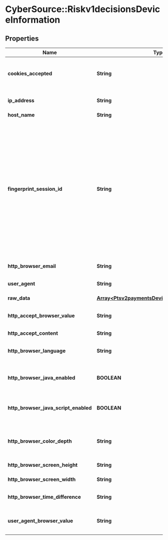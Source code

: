 # CyberSource::Riskv1decisionsDeviceInformation

## Properties
Name | Type | Description | Notes
------------ | ------------- | ------------- | -------------
**cookies_accepted** | **String** | Whether the customer&#39;s browser accepts cookies. This field can contain one of the following values: - &#x60;yes&#x60;: The customer&#39;s browser accepts cookies. - &#x60;no&#x60;: The customer&#39;s browser does not accept cookies.  | [optional] 
**ip_address** | **String** | IP address of the customer.  #### Used by **Authorization, Capture, and Credit** Optional field.  | [optional] 
**host_name** | **String** | DNS resolved hostname from &#x60;ipAddress&#x60;. | [optional] 
**fingerprint_session_id** | **String** | Field that contains the session ID that you send to Decision Manager to obtain the device fingerprint information. The string can contain uppercase and lowercase letters, digits, hyphen (-), and underscore (_). However, do not use the same uppercase and lowercase letters to indicate different session IDs.  The session ID must be unique for each merchant ID. You can use any string that you are already generating, such as an order number or web session ID.  The session ID must be unique for each page load, regardless of an individual&#39;s web session ID. If a user navigates to a profiled page and is assigned a web session, navigates away from the profiled page, then navigates back to the profiled page, the generated session ID should be different and unique. You may use a web session ID, but it is preferable to use an application GUID (Globally Unique Identifier). This measure ensures that a unique ID is generated every time the page is loaded, even if it is the same user reloading the page.  | [optional] 
**http_browser_email** | **String** | Email address set in the customer&#39;s browser, which may differ from customer email.  | [optional] 
**user_agent** | **String** | Customer&#39;s browser as identified from the HTTP header data. For example, &#x60;Mozilla&#x60; is the value that identifies the Netscape browser.  | [optional] 
**raw_data** | [**Array&lt;Ptsv2paymentsDeviceInformationRawData&gt;**](Ptsv2paymentsDeviceInformationRawData.md) |  | [optional] 
**http_accept_browser_value** | **String** | Value of the Accept header sent by the customer&#39;s web browser. **Note** If the customer&#39;s browser provides a value, you must include it in your request.  | [optional] 
**http_accept_content** | **String** | The exact content of the HTTP accept header.  | [optional] 
**http_browser_language** | **String** | Value represents the browser language as defined in IETF BCP47. Example:en-US, refer  https://en.wikipedia.org/wiki/IETF_language_tag for more details.  | [optional] 
**http_browser_java_enabled** | **BOOLEAN** | A Boolean value that represents the ability of the cardholder browser to execute Java. Value is returned from the navigator.javaEnabled property. Possible Values:True/False  | [optional] 
**http_browser_java_script_enabled** | **BOOLEAN** | A Boolean value that represents the ability of the cardholder browser to execute JavaScript. Possible Values:True/False. **Note**: Merchants should be able to know the values from fingerprint details of cardholder&#39;s browser.  | [optional] 
**http_browser_color_depth** | **String** | Value represents the bit depth of the color palette for displaying images, in bits per pixel. Example : 24, refer https://en.wikipedia.org/wiki/Color_depth for more details  | [optional] 
**http_browser_screen_height** | **String** | Total height of the Cardholder&#39;s scree in pixels, example: 864.  | [optional] 
**http_browser_screen_width** | **String** | Total width of the cardholder&#39;s screen in pixels. Example: 1536.  | [optional] 
**http_browser_time_difference** | **String** | Time difference between UTC time and the cardholder browser local time, in minutes, Example:300  | [optional] 
**user_agent_browser_value** | **String** | Value of the User-Agent header sent by the customer&#39;s web browser. Note If the customer&#39;s browser provides a value, you must include it in your request.  | [optional] 



